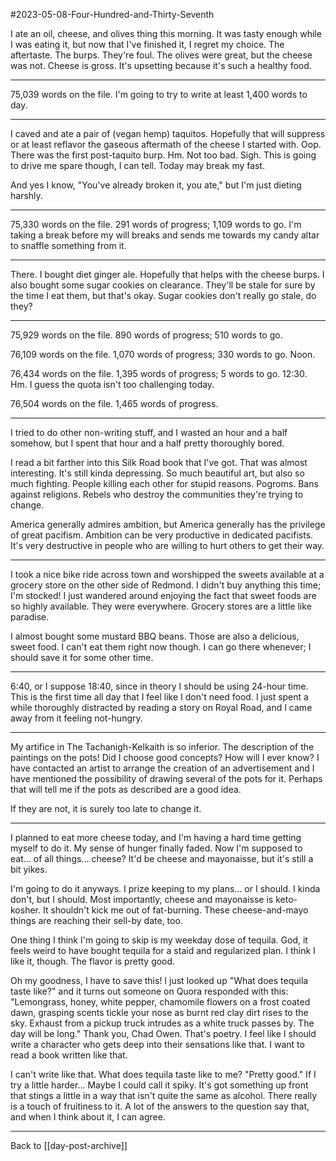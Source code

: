 #2023-05-08-Four-Hundred-and-Thirty-Seventh

I ate an oil, cheese, and olives thing this morning.  It was tasty enough while I was eating it, but now that I've finished it, I regret my choice.  The aftertaste.  The burps.  They're foul.  The olives were great, but the cheese was not.  Cheese is gross.  It's upsetting because it's such a healthy food.

---
75,039 words on the file.  I'm going to try to write at least 1,400 words to day.

---
I caved and ate a pair of (vegan hemp) taquitos.  Hopefully that will suppress or at least reflavor the gaseous aftermath of the cheese I started with.  Oop.  There was the first post-taquito burp.  Hm.  Not too bad.  Sigh.  This is going to drive me spare though, I can tell.  Today may break my fast.

And yes I know, "You've already broken it, you ate," but I'm just dieting harshly.  

---
75,330 words on the file.  291 words of progress; 1,109 words to go.  I'm taking a break before my will breaks and sends me towards my candy altar to snaffle something from it.

---
There.  I bought diet ginger ale.  Hopefully that helps with the cheese burps.  I also bought some sugar cookies on clearance.  They'll be stale for sure by the time I eat them, but that's okay.  Sugar cookies don't really go stale, do they?

---
75,929 words on the file.  890 words of progress; 510 words to go.

76,109 words on the file.  1,070 words of progress; 330 words to go.  Noon.  

76,434 words on the file.  1,395 words of progress; 5 words to go.  12:30.  Hm.  I guess the quota isn't too challenging today.

76,504 words on the file.  1,465 words of progress.

---
I tried to do other non-writing stuff, and I wasted an hour and a half somehow, but I spent that hour and a half pretty thoroughly bored.

I read a bit farther into this Silk Road book that I've got.  That was almost interesting.  It's still kinda depressing.  So much beautiful art, but also so much fighting.  People killing each other for stupid reasons.  Pogroms.  Bans against religions.  Rebels who destroy the communities they're trying to change.

America generally admires ambition, but America generally has the privilege of great pacifism.  Ambition can be very productive in dedicated pacifists.  It's very destructive in people who are willing to hurt others to get their way.

---
I took a nice bike ride across town and worshipped the sweets available at a grocery store on the other side of Redmond.  I didn't buy anything this time; I'm stocked!  I just wandered around enjoying the fact that sweet foods are so highly available.  They were everywhere.  Grocery stores are a little like paradise.

I almost bought some mustard BBQ beans.  Those are also a delicious, sweet food.  I can't eat them right now though.  I can go there whenever; I should save it for some other time.

---
6:40, or I suppose 18:40, since in theory I should be using 24-hour time.  This is the first time all day that I feel like I don't need food.  I just spent a while thoroughly distracted by reading a story on Royal Road, and I came away from it feeling not-hungry.

---
My artifice in The Tachanigh-Kelkaith is so inferior.  The description of the paintings on the pots!  Did I choose good concepts?  How will I ever know?  I have contacted an artist to arrange the creation of an advertisement and I have mentioned the possibility of drawing several of the pots for it.  Perhaps that will tell me if the pots as described are a good idea.

If they are not, it is surely too late to change it.

---
I planned to eat more cheese today, and I'm having a hard time getting myself to do it.  My sense of hunger finally faded.  Now I'm supposed to eat... of all things... cheese?  It'd be cheese and mayonaisse, but it's still a bit yikes.

I'm going to do it anyways.  I prize keeping to my plans... or I should.  I kinda don't, but I should.  Most importantly, cheese and mayonaisse is keto-kosher.  It shouldn't kick me out of fat-burning.  These cheese-and-mayo things are reaching their sell-by date, too.

One thing I think I'm going to skip is my weekday dose of tequila.  God, it feels weird to have bought tequila for a staid and regularized plan.  I think I like it, though.  The flavor is pretty good.

Oh my goodness, I have to save this!  I just looked up "What does tequila taste like?" and it turns out someone on Quora responded with this:  "Lemongrass, honey, white pepper, chamomile flowers on a frost coated dawn, grasping scents tickle your nose as burnt red clay dirt rises to the sky. Exhaust from a pickup truck intrudes as a white truck passes by. The day will be long."  Thank you, Chad Owen.  That's poetry.  I feel like I should write a character who gets deep into their sensations like that.  I want to read a book written like that.

I can't write like that.  What does tequila taste like to me?  "Pretty good."  If I try a little harder... Maybe I could call it spiky.  It's got something up front that stings a little in a way that isn't quite the same as alcohol.  There really is a touch of fruitiness to it.  A lot of the answers to the question say that, and when I think about it, I can agree.

---
Back to [[day-post-archive]]